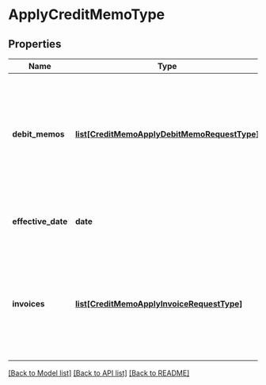 # ApplyCreditMemoType

## Properties
Name | Type | Description | Notes
------------ | ------------- | ------------- | -------------
**debit_memos** | [**list[CreditMemoApplyDebitMemoRequestType]**](CreditMemoApplyDebitMemoRequestType.md) | Container for debit memos that the credit memo is applied to. The maximum number of debit memos is 1,000.  | [optional] 
**effective_date** | **date** | The date when the credit memo is applied.  | [optional] 
**invoices** | [**list[CreditMemoApplyInvoiceRequestType]**](CreditMemoApplyInvoiceRequestType.md) | Container for invoices that the credit memo is applied to. The maximum number of invoices is 1,000.  | [optional] 

[[Back to Model list]](../README.md#documentation-for-models) [[Back to API list]](../README.md#documentation-for-api-endpoints) [[Back to README]](../README.md)


